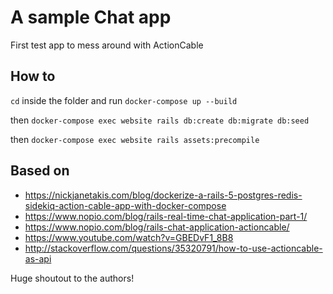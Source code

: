 # A sample Chat app
First test app to mess around with ActionCable

## How to

`cd` inside the folder and run `docker-compose up --build`

then `docker-compose exec website rails db:create db:migrate db:seed`

then `docker-compose exec website rails assets:precompile`

## Based on
- https://nickjanetakis.com/blog/dockerize-a-rails-5-postgres-redis-sidekiq-action-cable-app-with-docker-compose
- https://www.nopio.com/blog/rails-real-time-chat-application-part-1/
- https://www.nopio.com/blog/rails-chat-application-actioncable/
- https://www.youtube.com/watch?v=GBEDvF1_8B8
- http://stackoverflow.com/questions/35320791/how-to-use-actioncable-as-api

Huge shoutout to the authors!
